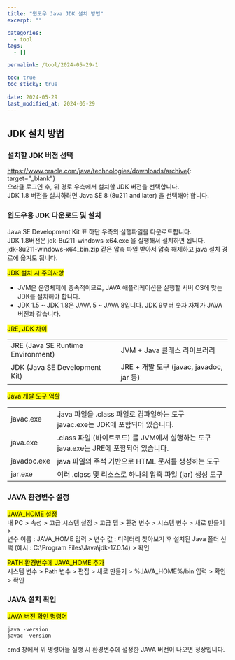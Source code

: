```yaml
---
title: "윈도우 Java JDK 설치 방법"
excerpt: ""

categories:
  - tool
tags:
  - []

permalink: /tool/2024-05-29-1

toc: true
toc_sticky: true
 
date: 2024-05-29
last_modified_at: 2024-05-29
---
```


## JDK 설치 방법

### 설치할 JDK 버전 선택
<https://www.oracle.com/java/technologies/downloads/archive>{: target="_blank"}  
오라클 로그인 후, 위 경로 우측에서 설치할 JDK 버전을 선택합니다.  
JDK 1.8 버전을 설치하려면 Java SE 8 (8u211 and later) 을 선택해야 합니다.  

### 윈도우용 JDK 다운로드 및 설치
Java SE Development Kit 표 하단 우측의 실행파일을 다운로드합니다.  
JDK 1.8버전은 jdk-8u211-windows-x64.exe 을 실행해서 설치하면 됩니다.  
jdk-8u211-windows-x64_bin.zip 같은 압축 파일 받아서 압축 해제하고 java 설치 경로에 옮겨도 됩니다.

<mark>JDK 설치 시 주의사항</mark>  
- JVM은 운영체제에 종속적이므로, JAVA 애플리케이션을 실행할 서버 OS에 맞는 JDK를 설치해야 합니다.
- JDK 1.5 ~ JDK 1.8은 JAVA 5 ~ JAVA 8입니다. JDK 9부터 숫자 자체가 JAVA 버전과 같습니다.

<mark>JRE, JDK 차이</mark>  
<table class="table_2_left">
  <tbody>
    <tr>
      <td>JRE (Java SE Runtime Environment)</td>
      <td>JVM + Java 클래스 라이브러리</td>
    </tr>
    <tr>
      <td>JDK (Java SE Development Kit)</td>
      <td>JRE + 개발 도구 (javac, javadoc, jar 등)</td>
    </tr>
  </tbody>
</table>

<mark>Java 개발 도구 역할</mark>  
<table class="table_2_left">
  <tbody>
    <tr>
      <td>javac.exe</td>
      <td>
        .java 파일을 .class 파일로 컴파일하는 도구<br>
        javac.exe는 JDK에 포함되어 있습니다.
      </td>
    </tr>
    <tr>
      <td>java.exe</td>
      <td>
        .class 파일 (바이트코드) 를 JVM에서 실행하는 도구<br>
        java.exe는 JRE에 포함되어 있습니다.
      </td>
    </tr>
    <tr>
      <td>javadoc.exe </td>
      <td>java 파일의 주석 기반으로 HTML 문서를 생성하는 도구</td>
    </tr>
    <tr>
      <td>jar.exe</td>
      <td>여러 .class 및 리소스로 하나의 압축 파일 (jar) 생성 도구</td>
    </tr>
  </tbody>
</table>

### JAVA 환경변수 설정
<mark>JAVA_HOME 설정</mark>  
내 PC > 속성 > 고급 시스템 설정 > 고급 탭 > 환경 변수 > 시스템 변수 > 새로 만들기 >  
변수 이름 : JAVA_HOME 입력 > 변수 값 : 디렉터리 찾아보기 후 설치된 Java 폴더 선택 (예시 : C:\Program Files\Java\jdk-17.0.14) > 확인

<mark>PATH 환경변수에 JAVA_HOME 추가</mark>  
시스템 변수 > Path 변수 > 편집 > 새로 만들기 > %JAVA_HOME%/bin 입력 > 확인 > 확인

### JAVA 설치 확인
<mark>JAVA 버전 확인 명령어</mark>
```
java -version
javac -version
```
cmd 창에서 위 명령어들 실행 시 환경변수에 설정한 JAVA 버전이 나오면 정상입니다.

